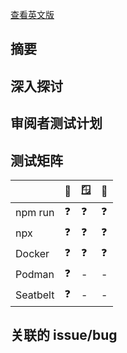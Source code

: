 [查看英文版](../../../.github/pull_request_template.md)

## 摘要

<!-- 添加此拉取请求更改内容的简要说明、原因以及审阅者需要注意的任何重要事项 -->

## 深入探讨

<!-- 此处提供更多想法和深入讨论 -->

## 审阅者测试计划

<!-- 当有人审阅您的代码时，他们理想情况下应该拉取并运行该代码。他们将如何验证您的更改是否有效，以及在相关的情况下，有哪些好的示例提示类别以及他们可以练习您的更改的方法 -->

## 测试矩阵

<!-- 提交前，请在尽可能多的这些选项上验证您的更改 -->

|          | 🍏  | 🪟  | 🐧  |
| -------- | --- | --- | --- |
| npm run  | ❓  | ❓  | ❓  |
| npx      | ❓  | ❓  | ❓  |
| Docker   | ❓  | ❓  | ❓  |
| Podman   | ❓  | -   | -   |
| Seatbelt | ❓  | -   | -   |

## 关联的 issue/bug

<!--
链接到任何相关的 issue 或 bug。

**如果此 PR 完全解决了该 issue，请使用以下关键字之一，以便在合并此 PR 时自动关闭该 issue：**

- Closes #<issue_number>
- Fixes #<issue_number>
- Resolves #<issue_number>

*示例：`Resolves #123`*

**如果此 PR 仅与某个 issue 相关或是部分修复，只需引用 issue 编号而无需关键字：**

*示例：`This PR makes progress on #456` 或 `Related to #789`*
-->
